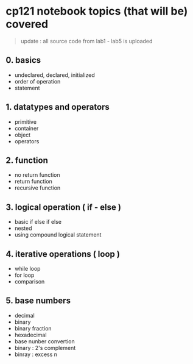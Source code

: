 # cp121 notebook topics (that will be) covered
> update : all source code from lab1 - lab5 is uploaded
## 0. basics
* undeclared, declared, initialized
* order of operation
* statement
## 1. datatypes and operators
* primitive
* container
* object
* operators
## 2. function
* no return function
* return function
* recursive function
## 3. logical operation ( if - else )
* basic if else if else
* nested
* using compound logical statement
## 4. iterative operations ( loop )
* while loop
* for loop
* comparison
## 5. base numbers
* decimal
* binary
* binary fraction
* hexadecimal
* base nunber convertion
* binary : 2's complement
* binray : excess n


